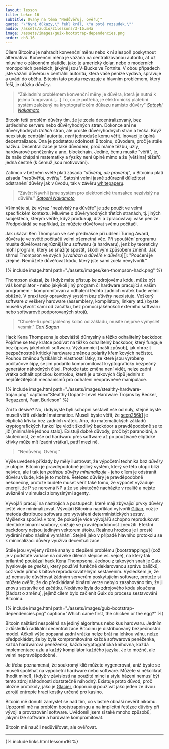 ```yaml
---
layout: lesson
title: Lekce 16
subtitle: Úvahy na téma "Nedůvěřuj, ověřuj"
quote: "\"Nyní důkazy,\" řekl král, \"a poté rozsudek.\""
audio: /assets/audio/21lessons/3-16.m4a
image: /assets/images/guix-bootstrap-dependencies.png
order: ch3-16
---
```


Cílem Bitcoinu je nahradit konvenční měnu nebo k ní alespoň poskytnout 
alternativu. Konvenční měna je vázána na centralizovanou autoritu, ať 
už mluvíme o zákonném platidle, jako je americký dolar, nebo o moderních 
monopolních penězích, jakými jsou V-Bucks ve Fortnite. V obou případech 
jste vázáni důvěrou v centrální autoritu, která vaše peníze vydává, 
spravuje a uvádí do oběhu. Bitcoin tato pouta rozvazuje a hlavním 
problémem, který řeší, je otázka *důvěry*.

> "Základním problémem konvenční měny je důvěra, která je nutná k jejímu 
> fungování. [...] To, co je potřeba, je elektronický platební systém 
> založený na kryptografickém důkazu namísto důvěry"
> <cite>[Satoshi] [Nakamoto]</cite>

Bitcoin řeší problém důvěry tím, že je zcela decentralizovaný, bez 
ústředního serveru nebo důvěryhodných stran. Dokonce ani ne důvěryhodných 
*třetích* stran, ale prostě důvěryhodných stran a tečka. Když neexistuje 
centrální autorita, *není* jednoduše komu věřit. Inovací je úplná 
decentralizace. Ona je podstatou odolnosti Bitcoinu, důvodem, proč je 
stále naživu. Decentralizace je také důvodem, proč máme těžbu, uzly, 
hardwarové peněženky a ano, blockchain. Jediné, čemu musíte "věřit", 
je, že naše chápání matematiky a fyziky není úplně mimo a že [většina] 
těžařů jedná čestně (k čemuž jsou motivováni).

Zatímco v běžném světě platí zásada *"důvěřuj, ale prověřuj"*, u Bitcoinu 
platí zásada *"nedůvěřuj, ověřuj"*. Satoshi velmi jasně zdůraznil důležitost 
odstranění důvěry jak v úvodu, tak v závěru [whitepaperu][Nakamoto].

> "Závěr: Navrhli jsme systém pro elektronické transakce nezávislý na důvěře."
> <cite>[Satoshi Nakamoto][Nakamoto]</cite>

Všimněte si, že výraz "nezávislý na důvěře" je zde použit ve velmi 
specifickém kontextu. Mluvíme o důvěryhodných třetích stranách, 
tj. jiných subjektech, kterým věříte, když produkují, drží 
a zpracovávají vaše peníze. Předpokládá se například, že můžete 
důvěřovat svému počítači.

Jak ukázal Ken Thompson ve své přednášce při udílení Turing Award, 
důvěra je ve světě počítačů velmi ošemetná věc. Při spouštění programu 
musíte důvěřovat nejrůznějšímu softwaru (a hardwaru), jenž by teoreticky 
mohl program, který se snažíte spustit, škodlivým způsobem změnit. 
Jak shrnul Thompson ve svých [*Úvahách o důvěře v důvěru*][]:
"Poučení je zřejmé. Nemůžete důvěřovat kódu, který jste sami zcela 
nevytvořili."

{% include image.html path="./assets/images/ken-thompson-hack.png" %}

Thompson ukázal, že i když máte přístup ke zdrojovému kódu, může být 
váš kompilátor - nebo jakýkoli jiný program či hardware pracující 
s vaším programem - kompromitován a odhalení těchto zadních vrátek 
bude velmi obtížné. V praxi tedy opravdový systém *bez důvěry* neexistuje. 
Veškerý software *a* veškerý hardware (assemblery, kompilátory, linkery 
atd.) byste museli vytvořit sami od začátku, bez pomoci jakéhokoli 
externího softwaru nebo softwarově podporovaných strojů.

> "Chcete-li upéct jablečný koláč od základu, musíte nejprve 
> vymyslet vesmír."
> <cite>[Carl Sagan]</cite>

Hack Kena Thompsona je obzvláště důmyslný a těžko odhalitelný backdoor. 
Pojďme se tedy krátce podívat na těžko odhalitelný backdoor, který 
funguje bez úpravy jakéhokoli softwaru. Výzkumníci [našli způsob], jak 
ohrozit bezpečnostně kritický hardware změnou polarity křemíkových nečistot. 
Pouhou změnou fyzikálních vlastností látky, ze které jsou vyrobeny 
počítačové čipy, se jim podařilo kompromitovat kryptograficky bezpečný 
generátor náhodných čísel. Protože tato změna není vidět, nelze zadní 
vrátka odhalit optickou kontrolou, která je u takových čipů jedním 
z nejdůležitějších mechanismů pro odhalení neoprávněné manipulace.

{% include image.html path="./assets/images/stealthy-hardware-trojan.png" caption="Stealthy Dopant-Level Hardware Trojans by Becker, Regazzoni, Paar, Burleson" %}

Zní to děsivě? No, i kdybyste byli schopni sestavit vše od nuly, stejně 
byste museli věřit základní matematice. Museli byste věřit, že [secp256k1] 
je eliptická křivka bez zadních vrátek. Ano, do matematických základů 
kryptografických funkcí lze vložit škodlivý backdoor a pravděpodobně 
se to již [minimálně jednou stalo]. Existují dobré důvody, proč být 
paranoidní, a skutečnost, že vše od hardwaru přes software až po používané 
eliptické křivky může mít [zadní vrátka], patří mezi ně.

> "Nedůvěřuj. Ověřuj."

Výše uvedené příklady by měly ilustrovat, že výpočetní technika *bez důvěry* 
je utopie. Bitcoin je pravděpodobně jediný systém, který se této utopii 
blíží nejvíce, ale i tak jen *potřebu důvěry minimalizuje* - jeho cílem 
je odstranit důvěru všude, kde je to možné. Řetězec důvěry je pravděpodobně 
nekonečný, protože budete muset věřit také tomu, že výpočet vyžaduje energii, 
že P se nerovná NP a že se skutečně nacházíte v realitě a nejste uvězněni 
v simulaci zlomyslnými agenty.

Vývojáři pracují na nástrojích a postupech, které mají zbývající prvky 
důvěry ještě více minimalizovat. Vývojáři Bitcoinu například vytvořili 
[Gitian], což je metoda distribuce softwaru pro vytváření deterministických 
sestav. Myšlenka spočívá v tom, že pokud je více vývojářů schopno 
reprodukovat identické binární soubory, snižuje se pravděpodobnost zneužití. 
Efektní backdoory nejsou jediným vektorem útoku. Reálnou hrozbou je i prosté 
vydírání nebo násilné vymáhání. Stejně jako v případě hlavního protokolu 
se k minimalizaci důvěry využívá decentralizace.

Stále jsou vyvíjeny různé snahy o zlepšení problému [bootstrappingu] (což 
je v podstatě variace na odvěké dilema slepice vs. vejce), na který tak 
brilantně poukázal hack Kena Thompsona. Jednou z takových snah je [Guix] 
(vyslovuje se *geeks*), který používá funkčně deklarovanou správu balíčků, 
což vede přímo k bitově reprodukovatelným sestavením. Výsledkem je, že už 
nemusíte důvěřovat žádným serverům poskytujícím software, protože si můžete 
ověřit, že do předkládané binární verze nebylo zasahováno tím, že ji znovu 
sestavíte od začátku. Nedávno byla do zdrojového kódu sloučena [žádost o změnu], 
jejímž cílem bylo začlenit Guix do procesu sestavování Bitcoinu.

{% include image.html path="./assets/images/guix-bootstrap-dependencies.png" caption="Which came first, the chicken or the egg?" %}

Bitcoin naštěstí nespoléhá na jediný algoritmus nebo kus hardwaru. Jedním 
z důsledků radikální decentralizace Bitcoinu je distribuovaný bezpečnostní 
model. Ačkoli výše popsaná zadní vrátka nelze brát na lehkou váhu, nelze 
předpokládat, že by byla kompromitována každá softwarová peněženka, každá 
hardwarová peněženka, každá kryptografická knihovna, každá implementace 
uzlu a každý kompilátor každého jazyka. Je to možné, ale velmi nepravděpodobné.

Je třeba poznamenat, že soukromý klíč můžete vygenerovat, aniž byste se museli 
spoléhat na výpočetní hardware nebo software. Můžete si několikrát [hodit mincí], 
i když v závislosti na použité minci a stylu házení nemusí být tento zdroj 
náhodnosti dostatečně náhodný. Existuje proto důvod, proč úložné protokoly, 
jako je [Glacier], doporučují používat jako jeden ze dvou zdrojů entropie 
hrací kostky určené pro kasino.

Bitcoin mě donutil zamyslet se nad tím, co vlastně obnáší nevěřit nikomu. 
Upozornil mě na problém bootstrappingu a na implicitní řetězec důvěry při vývoji 
a provozování software. Uvědomil jsem si také mnoho způsobů, jakými lze 
software a hardware kompromitovat.

Bitcoin mě naučil nedůvěřovat, ale ověřovat.

---

{% include links.html lesson=16 %}

[Emmanuel Boutet]: https://commons.wikimedia.org/wiki/User:Emmanuel.boutet
[Satoshi]: http://p2pfoundation.ning.com/forum/topics/bitcoin-open-source
[Nakamoto]: https://bitcoin.org/bitcoin.pdf
[*Reflections on Trusting Trust*]: https://www.archive.ece.cmu.edu/~ganger/712.fall02/papers/p761-thompson.pdf
[found a way]: https://scholar.google.com/scholar?hl=en&as_sdt=0%2C5&q=Stealthy+Dopant-Level+Hardware+Trojans&btnG=
[Gitian]: https://gitian.org/
[bootstrapping]: https://www.gnu.org/software/guix/manual/en/html_node/Bootstrapping.html
[Guix]: https://www.gnu.org/software/guix/
[pull-request]: https://github.com/bitcoin/bitcoin/pull/15277
[flip a coin]: https://github.com/bitcoinbook/bitcoinbook/blob/develop/ch04.asciidoc#private-keys
[Glacier]: https://glacierprotocol.org/
[secp256k1]: https://en.bitcoin.it/wiki/Secp256k1
[majority]: https://bitcoin.org/en/developer-guide#term-51-attack

<!-- Wikipedia -->
[backdoors]: https://en.wikipedia.org/wiki/Elliptic-curve_cryptography#Backdoors
[has already happened]: https://en.wikipedia.org/wiki/Dual_EC_DRBG
[Carl Sagan]: https://en.wikipedia.org/wiki/Cosmos_%28Carl_Sagan_book%29
[alice]: https://en.wikipedia.org/wiki/Alice%27s_Adventures_in_Wonderland
[carroll]: https://en.wikipedia.org/wiki/Lewis_Carroll
